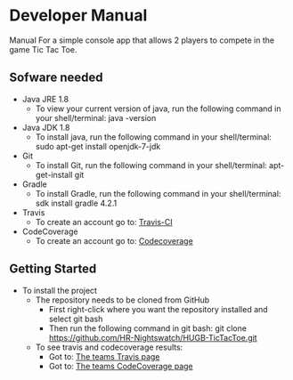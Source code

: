 # Developer Manual #

Manual For a simple console app that allows 2 players to compete in the game Tic Tac Toe.

## Sofware needed ##

* Java JRE 1.8 
	* To view your current version of java, run the following command in your shell/terminal: java -version
* Java JDK 1.8
	* To install java, run the following command in your shell/terminal: sudo apt-get install openjdk-7-jdk	
* Git
	* To install Git, run the following command in your shell/terminal: apt-get-install git
* Gradle
	* To install Gradle, run the following command in your shell/terminal: sdk install gradle 4.2.1
* Travis
	* To create an account go to: [Travis-CI](https://travis-ci.org)
* CodeCoverage
	* To create an account go to: [Codecoverage](https://codecov.io)

## Getting Started ##

* To install the project 
	* The repository needs to be cloned from GitHub
		* First right-click where you want the repository installed and select git bash
		* Then run the following command in git bash: git clone https://github.com/HR-Nightswatch/HUGB-TicTacToe.git
	* To see travis and codecoverage results:
		* Got to: [The teams Travis page](https://travis-ci.org/HR-Nightswatch/HUGB-TicTacToe)
		* Got to: [The teams CodeCoverage page](https://codecov.io/gh/HR-Nightswatch/HUGB-TicTacToe)
